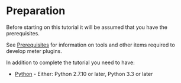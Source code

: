 Preparation
===========

Before starting on this tutorial it will be assumed that you have the prerequisites.

See [Prerequisites](../getting-started/prerequisites.md) for information on tools
and other items required to develop meter plugins.

In addition to complete the tutorial you need to have:

- [Python](https://www.python.org/downloads/) - Either: Python 2.7.10 or later,
Python 3.3 or later


